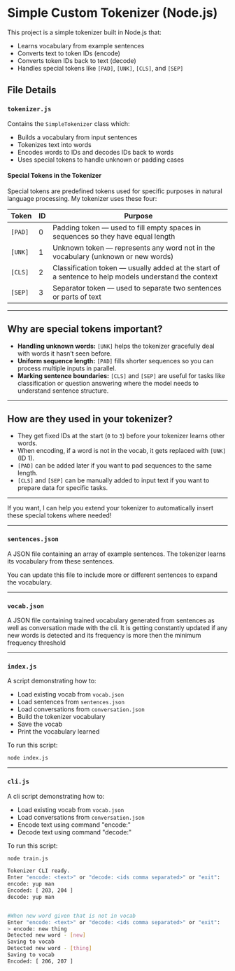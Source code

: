 # Simple Custom Tokenizer (Node.js)

This project is a simple tokenizer built in Node.js that:

- Learns vocabulary from example sentences
- Converts text to token IDs (encode)
- Converts token IDs back to text (decode)
- Handles special tokens like `[PAD]`, `[UNK]`, `[CLS]`, and `[SEP]`


## File Details

### `tokenizer.js`

Contains the `SimpleTokenizer` class which:

- Builds a vocabulary from input sentences
- Tokenizes text into words
- Encodes words to IDs and decodes IDs back to words
- Uses special tokens to handle unknown or padding cases


#### Special Tokens in the Tokenizer

Special tokens are predefined tokens used for specific purposes in natural language processing. My tokenizer uses these four:

| Token   | ID  | Purpose                                                    |
|---------|-----|------------------------------------------------------------|
| `[PAD]` | 0   | Padding token — used to fill empty spaces in sequences so they have equal length |
| `[UNK]` | 1   | Unknown token — represents any word not in the vocabulary (unknown or new words) |
| `[CLS]` | 2   | Classification token — usually added at the start of a sentence to help models understand the context |
| `[SEP]` | 3   | Separator token — used to separate two sentences or parts of text |

---

## Why are special tokens important?

- **Handling unknown words:** `[UNK]` helps the tokenizer gracefully deal with words it hasn’t seen before.
- **Uniform sequence length:** `[PAD]` fills shorter sequences so you can process multiple inputs in parallel.
- **Marking sentence boundaries:** `[CLS]` and `[SEP]` are useful for tasks like classification or question answering where the model needs to understand sentence structure.

---

## How are they used in your tokenizer?

- They get fixed IDs at the start (`0` to `3`) before your tokenizer learns other words.
- When encoding, if a word is not in the vocab, it gets replaced with `[UNK]` (ID 1).
- `[PAD]` can be added later if you want to pad sequences to the same length.
- `[CLS]` and `[SEP]` can be manually added to input text if you want to prepare data for specific tasks.

---

If you want, I can help you extend your tokenizer to automatically insert these special tokens where needed!


---

### `sentences.json`

A JSON file containing an array of example sentences. The tokenizer learns its vocabulary from these sentences.

You can update this file to include more or different sentences to expand the vocabulary.

---

### `vocab.json`

A JSON file containing trained vocabulary generated from sentences as well as conversation made with the cli. It is getting constantly updated if any new words is detected and its frequency is more then the minimum frequency threshold

---

### `index.js`

A script demonstrating how to:

- Load existing vocab from `vocab.json`
- Load sentences from `sentences.json`
- Load conversations from `conversation.json`
- Build the tokenizer vocabulary
- Save the vocab
- Print the vocabulary learned

To run this script:

```bash
node index.js
```

---

### `cli.js`

A cli script demonstrating how to:

- Load existing vocab from `vocab.json`
- Load conversations from `conversation.json`
- Encode text using command "encode:"
- Decode text using command "decode:"

To run this script:

```bash
node train.js

Tokenizer CLI ready.
Enter "encode: <text>" or "decode: <ids comma separated>" or "exit":
encode: yup man
Encoded: [ 203, 204 ]
decode: yup man


#When new word given that is not in vocab
Enter "encode: <text>" or "decode: <ids comma separated>" or "exit":
> encode: new thing
Detected new word - [new]
Saving to vocab
Detected new word - [thing]
Saving to vocab
Encoded: [ 206, 207 ]